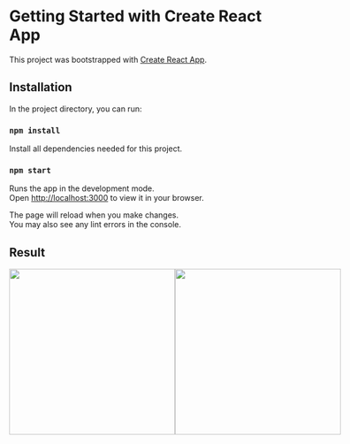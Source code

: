 # Getting Started with Create React App

This project was bootstrapped with [Create React App](https://github.com/facebook/create-react-app).

## Installation

In the project directory, you can run:

### `npm install`

Install all dependencies needed for this project.

### `npm start`

Runs the app in the development mode.\
Open [http://localhost:3000](http://localhost:3000) to view it in your browser.

The page will reload when you make changes.\
You may also see any lint errors in the console.

## Result

<div style="display: flex">
<img width="300" src="https://i.postimg.cc/brGxx4RQ/Screen-Shot-2022-10-26-at-01-28-10.png">
<img width="300" src="https://i.postimg.cc/tJtxNyxn/Screen-Shot-2022-10-26-at-01-29-45.png">
</div>
